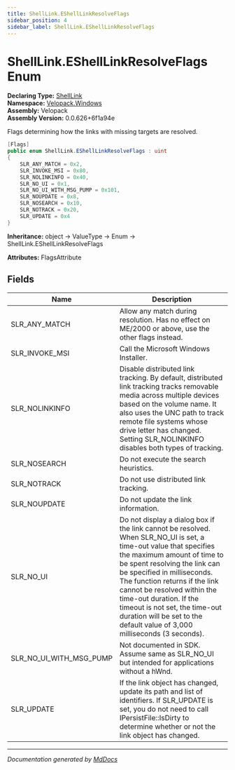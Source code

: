```yaml
---
title: ShellLink.EShellLinkResolveFlags
sidebar_position: 4
sidebar_label: ShellLink.EShellLinkResolveFlags
---
```

<!--  
  <auto-generated>   
    The contents of this file were generated by a tool.  
    Changes to this file may be list if the file is regenerated  
  </auto-generated>   
-->

# ShellLink.EShellLinkResolveFlags Enum

**Declaring Type:** [ShellLink](../index.md)  
**Namespace:** [Velopack.Windows](../../index.md)  
**Assembly:** Velopack  
**Assembly Version:** 0.0.626+6f1a94e

Flags determining how the links with missing targets are resolved.

```csharp
[Flags]
public enum ShellLink.EShellLinkResolveFlags : uint
{
    SLR_ANY_MATCH = 0x2,
    SLR_INVOKE_MSI = 0x80,
    SLR_NOLINKINFO = 0x40,
    SLR_NO_UI = 0x1,
    SLR_NO_UI_WITH_MSG_PUMP = 0x101,
    SLR_NOUPDATE = 0x8,
    SLR_NOSEARCH = 0x10,
    SLR_NOTRACK = 0x20,
    SLR_UPDATE = 0x4
}
```

**Inheritance:** object → ValueType → Enum → ShellLink.EShellLinkResolveFlags

**Attributes:** FlagsAttribute

## Fields

| Name                         | Description                                                                                                                                                                                                                                                                                                                                                                                                                       |
| ---------------------------- | --------------------------------------------------------------------------------------------------------------------------------------------------------------------------------------------------------------------------------------------------------------------------------------------------------------------------------------------------------------------------------------------------------------------------------- |
| SLR\_ANY\_MATCH              | Allow any match during resolution.  Has no effect on ME\/2000 or above, use the other flags instead.                                                                                                                                                                                                                                                                                                                              |
| SLR\_INVOKE\_MSI             | Call the Microsoft Windows Installer.                                                                                                                                                                                                                                                                                                                                                                                             |
| SLR\_NOLINKINFO              | Disable distributed link tracking. By default,  distributed link tracking tracks removable media  across multiple devices based on the volume name.  It also uses the UNC path to track remote file  systems whose drive letter has changed. Setting  SLR\_NOLINKINFO disables both types of tracking.                                                                                                                            |
| SLR\_NOSEARCH                | Do not execute the search heuristics.                                                                                                                                                                                                                                                                                                                                                                                             |
| SLR\_NOTRACK                 | Do not use distributed link tracking.                                                                                                                                                                                                                                                                                                                                                                                             |
| SLR\_NOUPDATE                | Do not update the link information.                                                                                                                                                                                                                                                                                                                                                                                               |
| SLR\_NO\_UI                  | Do not display a dialog box if the link cannot be resolved.  When SLR\_NO\_UI is set, a time\-out value that specifies the  maximum amount of time to be spent resolving the link can  be specified in milliseconds. The function returns if the  link cannot be resolved within the time\-out duration.  If the timeout is not set, the time\-out duration will be  set to the default value of 3,000 milliseconds (3 seconds).  |
| SLR\_NO\_UI\_WITH\_MSG\_PUMP | Not documented in SDK.  Assume same as SLR\_NO\_UI but  intended for applications without a hWnd.                                                                                                                                                                                                                                                                                                                                 |
| SLR\_UPDATE                  | If the link object has changed, update its path and list  of identifiers. If SLR\_UPDATE is set, you do not need to  call IPersistFile::IsDirty to determine whether or not  the link object has changed.                                                                                                                                                                                                                         |

___

*Documentation generated by [MdDocs](https://github.com/ap0llo/mddocs)*
